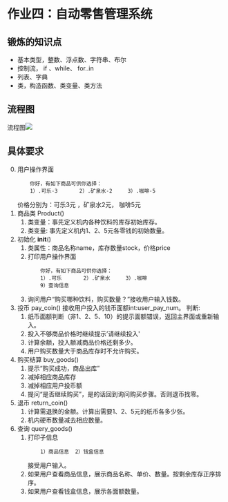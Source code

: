作业四：自动零售管理系统
====
## 锻炼的知识点
- 基本类型，整数、浮点数、字符串、布尔
- 控制流， if 、while、 for..in
- 列表、字典
- 类，构造函数、类变量、类方法

## 流程图
流程图![](作业四自动零售管理图示.jpg)

## 具体要求
0. 用户操作界面
    ```
        你好，有如下商品可供你选择：
        1）.可乐-3       2）.矿泉水-2     3）.咖啡-5
    ```
    价格分别为：可乐3元 ，矿泉水2元， 咖啡5元
1. 商品类 Product() 
    1. 类变量：事先定义机内各种饮料的库存初始库存。
    2. 类变量: 事先定义机内1、2、5元各零钱的初始数量。
2. 初始化 __init__()
    1. 类属性：商品名称name，库存数量stock，价格price
    2. 打印用户操作界面
        ```
            你好，有如下商品可供你选择：
            1）.可乐       2）.矿泉水     3）.咖啡
            9）查询信息
        ```
    3. 询问用户“购买哪种饮料，购买数量？”接收用户输入钱数。
3. 投币 pay_coin()
接收用户投入的钱币面额int:user_pay_num。
判断:
    1. 纸币面额判断（非1、2、5、10）的提示面额错误，返回主界面或重新输入。
    2. 投入不够商品价格时继续提示’请继续投入'
    3. 计算余额，投入额减商品价格还剩多少。
    4. 用户购买数量大于商品库存时不允许购买。
4. 购买结算 buy_goods()
    1. 提示“购买成功，商品出库”
    2. 减掉相应商品库存
    3. 减掉相应用户投币额
    4. 提问“是否继续购买”，是的话回到询问购买步骤。否则退币找零。
5. 退币 return_coin()
    1. 计算需退换的金额。计算出需要1、2、5元的纸币各多少张。
    2. 机内硬币数量减去相应数量。
6. 查询 query_goods()
    1. 打印子信息
        ```售货机>查询管理: 请选择子操作：
            1）商品信息  2）钱盒信息
        ```
        接受用户输入。
    2. 如果用户查看商品信息，展示商品名称、单价、数量。按剩余库存正序排序。
    3. 如果用户查看钱盒信息，展示各面额数量。
